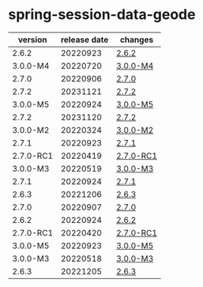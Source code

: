 # spring-session-data-geode	


|version|release date|changes|
|---|---|---|
|2.6.2|20220923|[2.6.2](./2.6.2-20220923.md)|
|3.0.0-M4|20220720|[3.0.0-M4](./3.0.0-M4-20220720.md)|
|2.7.0|20220906|[2.7.0](./2.7.0-20220906.md)|
|2.7.2|20231121|[2.7.2](./2.7.2-20231121.md)|
|3.0.0-M5|20220924|[3.0.0-M5](./3.0.0-M5-20220924.md)|
|2.7.2|20231120|[2.7.2](./2.7.2-20231120.md)|
|3.0.0-M2|20220324|[3.0.0-M2](./3.0.0-M2-20220324.md)|
|2.7.1|20220923|[2.7.1](./2.7.1-20220923.md)|
|2.7.0-RC1|20220419|[2.7.0-RC1](./2.7.0-RC1-20220419.md)|
|3.0.0-M3|20220519|[3.0.0-M3](./3.0.0-M3-20220519.md)|
|2.7.1|20220924|[2.7.1](./2.7.1-20220924.md)|
|2.6.3|20221206|[2.6.3](./2.6.3-20221206.md)|
|2.7.0|20220907|[2.7.0](./2.7.0-20220907.md)|
|2.6.2|20220924|[2.6.2](./2.6.2-20220924.md)|
|2.7.0-RC1|20220420|[2.7.0-RC1](./2.7.0-RC1-20220420.md)|
|3.0.0-M5|20220923|[3.0.0-M5](./3.0.0-M5-20220923.md)|
|3.0.0-M3|20220518|[3.0.0-M3](./3.0.0-M3-20220518.md)|
|2.6.3|20221205|[2.6.3](./2.6.3-20221205.md)|
